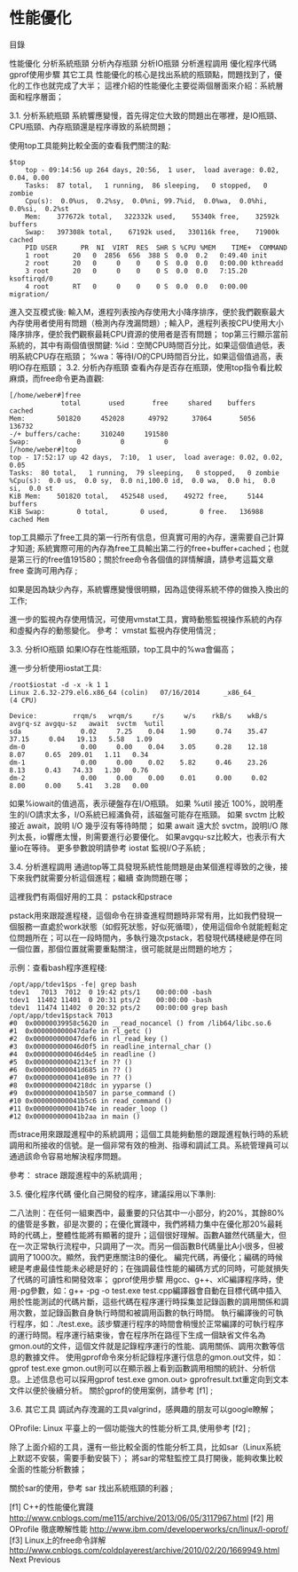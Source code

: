 # 性能優化
目錄

性能優化
分析系統瓶頸
分析內存瓶頸
分析IO瓶頸
分析進程調用
優化程序代碼
gprof使用步驟
其它工具
性能優化的核心是找出系統的瓶頸點，問題找到了，優化的工作也就完成了大半； 這裡介紹的性能優化主要從兩個層面來介紹：系統層面和程序層面；

3.1. 分析系統瓶頸
系統響應變慢，首先得定位大致的問題出在哪裡，是IO瓶頸、CPU瓶頸、內存瓶頸還是程序導致的系統問題；

使用top工具能夠比較全面的查看我們關注的點:
```
$top
    top - 09:14:56 up 264 days, 20:56,  1 user,  load average: 0.02, 0.04, 0.00
    Tasks:  87 total,   1 running,  86 sleeping,   0 stopped,   0 zombie
    Cpu(s):  0.0%us,  0.2%sy,  0.0%ni, 99.7%id,  0.0%wa,  0.0%hi,  0.0%si,  0.2%st
    Mem:    377672k total,   322332k used,    55340k free,    32592k buffers
    Swap:   397308k total,    67192k used,   330116k free,    71900k cached
    PID USER      PR  NI  VIRT  RES  SHR S %CPU %MEM    TIME+  COMMAND
    1 root      20   0  2856  656  388 S  0.0  0.2   0:49.40 init
    2 root      20   0     0    0    0 S  0.0  0.0   0:00.00 kthreadd
    3 root      20   0     0    0    0 S  0.0  0.0   7:15.20 ksoftirqd/0
    4 root      RT   0     0    0    0 S  0.0  0.0   0:00.00 migration/
```

進入交互模式後:
輸入M，進程列表按內存使用大小降序排序，便於我們觀察最大內存使用者使用有問題（檢測內存洩漏問題）;
輸入P，進程列表按CPU使用大小降序排序，便於我們觀察最耗CPU資源的使用者是否有問題；
top第三行顯示當前系統的，其中有兩個值很關鍵:
%id：空閒CPU時間百分比，如果這個值過低，表明系統CPU存在瓶頸；
%wa：等待I/O的CPU時間百分比，如果這個值過高，表明IO存在瓶頸；
3.2. 分析內存瓶頸
查看內存是否存在瓶頸，使用top指令看比較麻煩，而free命令更為直觀:

```
[/home/weber#]free
             total       used       free     shared    buffers     cached
Mem:        501820     452028      49792      37064       5056     136732
-/+ buffers/cache:     310240     191580
Swap:            0          0          0
[/home/weber#]top
top - 17:52:17 up 42 days,  7:10,  1 user,  load average: 0.02, 0.02, 0.05
Tasks:  80 total,   1 running,  79 sleeping,   0 stopped,   0 zombie
%Cpu(s):  0.0 us,  0.0 sy,  0.0 ni,100.0 id,  0.0 wa,  0.0 hi,  0.0 si,  0.0 st
KiB Mem:    501820 total,   452548 used,    49272 free,     5144 buffers
KiB Swap:        0 total,        0 used,        0 free.   136988 cached Mem
```

top工具顯示了free工具的第一行所有信息，但真實可用的內存，還需要自己計算才知道; 系統實際可用的內存為free工具輸出第二行的free+buffer+cached；也就是第三行的free值191580；關於free命令各個值的詳情解讀，請參考這篇文章 free 查詢可用內存 ;

如果是因為缺少內存，系統響應變慢很明顯，因為這使得系統不停的做換入換出的工作;

進一步的監視內存使用情況，可使用vmstat工具，實時動態監視操作系統的內存和虛擬內存的動態變化。 參考： vmstat 監視內存使用情況 ;

3.3. 分析IO瓶頸
如果IO存在性能瓶頸，top工具中的%wa會偏高；

進一步分析使用iostat工具:
```
/root$iostat -d -x -k 1 1
Linux 2.6.32-279.el6.x86_64 (colin)   07/16/2014      _x86_64_        (4 CPU)

Device:         rrqm/s   wrqm/s     r/s     w/s    rkB/s    wkB/s avgrq-sz avgqu-sz   await  svctm  %util
sda               0.02     7.25    0.04    1.90     0.74    35.47    37.15     0.04   19.13   5.58   1.09
dm-0              0.00     0.00    0.04    3.05     0.28    12.18     8.07     0.65  209.01   1.11   0.34
dm-1              0.00     0.00    0.02    5.82     0.46    23.26     8.13     0.43   74.33   1.30   0.76
dm-2              0.00     0.00    0.00    0.01     0.00     0.02     8.00     0.00    5.41   3.28   0.00
```

如果%iowait的值過高，表示硬盤存在I/O瓶頸。
如果 %util 接近 100%，說明產生的I/O請求太多，I/O系統已經滿負荷，該磁盤可能存在瓶頸。
如果 svctm 比較接近 await，說明 I/O 幾乎沒有等待時間；
如果 await 遠大於 svctm，說明I/O 隊列太長，io響應太慢，則需要進行必要優化。
如果avgqu-sz比較大，也表示有大量io在等待。
更多參數說明請參考 iostat 監視I/O子系統 ;

3.4. 分析進程調用
通過top等工具發現系統性能問題是由某個進程導致的之後，接下來我們就需要分析這個進程；繼續 查詢問題在哪；

這裡我們有兩個好用的工具： pstack和pstrace

pstack用來跟蹤進程棧，這個命令在排查進程問題時非常有用，比如我們發現一個服務一直處於work狀態（如假死狀態，好似死循環），使用這個命令就能輕鬆定位問題所在；可以在一段時間內，多執行幾次pstack，若發現代碼棧總是停在同一個位置，那個位置就需要重點關注，很可能就是出問題的地方；

示例：查看bash程序進程棧:
```
/opt/app/tdev1$ps -fe| grep bash
tdev1   7013  7012  0 19:42 pts/1    00:00:00 -bash
tdev1  11402 11401  0 20:31 pts/2    00:00:00 -bash
tdev1  11474 11402  0 20:32 pts/2    00:00:00 grep bash
/opt/app/tdev1$pstack 7013
#0  0x00000039958c5620 in __read_nocancel () from /lib64/libc.so.6
#1  0x000000000047dafe in rl_getc ()
#2  0x000000000047def6 in rl_read_key ()
#3  0x000000000046d0f5 in readline_internal_char ()
#4  0x000000000046d4e5 in readline ()
#5  0x00000000004213cf in ?? ()
#6  0x000000000041d685 in ?? ()
#7  0x000000000041e89e in ?? ()
#8  0x00000000004218dc in yyparse ()
#9  0x000000000041b507 in parse_command ()
#10 0x000000000041b5c6 in read_command ()
#11 0x000000000041b74e in reader_loop ()
#12 0x000000000041b2aa in main ()
```

而strace用來跟蹤進程中的系統調用；這個工具能夠動態的跟蹤進程執行時的系統調用和所接收的信號。是一個非常有效的檢測、指導和調試工具。系統管理員可以通過該命令容易地解決程序問題。

參考： strace 跟蹤進程中的系統調用 ;

3.5. 優化程序代碼
優化自己開發的程序，建議採用以下準則:

二八法則：在任何一組東西中，最重要的只佔其中一小部分，約20%，其餘80%的儘管是多數，卻是次要的；在優化實踐中，我們將精力集中在優化那20%最耗時的代碼上，整體性能將有顯著的提升；這個很好理解。函數A雖然代碼量大，但在一次正常執行流程中，只調用了一次。而另一個函數B代碼量比A小很多，但被調用了1000次。顯然，我們更應關注B的優化。
編完代碼，再優化；編碼的時候總是考慮最佳性能未必總是好的；在強調最佳性能的編碼方式的同時，可能就損失了代碼的可讀性和開發效率；
gprof使用步驟
用gcc、g++、xlC編譯程序時，使用-pg參數，如：g++ -pg -o test.exe test.cpp編譯器會自動在目標代碼中插入用於性能測試的代碼片斷，這些代碼在程序運行時採集並記錄函數的調用關係和調用次數，並記錄函數自身執行時間和被調用函數的執行時間。
執行編譯後的可執行程序，如：./test.exe。該步驟運行程序的時間會稍慢於正常編譯的可執行程序的運行時間。程序運行結束後，會在程序所在路徑下生成一個缺省文件名為gmon.out的文件，這個文件就是記錄程序運行的性能、調用關係、調用次數等信息的數據文件。
使用gprof命令來分析記錄程序運行信息的gmon.out文件，如：gprof test.exe gmon.out則可以在顯示器上看到函數調用相關的統計、分析信息。上述信息也可以採用gprof test.exe gmon.out> gprofresult.txt重定向到文本文件以便於後續分析。
關於gprof的使用案例，請參考 [f1] ;

3.6. 其它工具
調試內存洩漏的工具valgrind，感興趣的朋友可以google瞭解；

OProfile: Linux 平臺上的一個功能強大的性能分析工具,使用參考 [f2] ;

除了上面介紹的工具，還有一些比較全面的性能分析工具，比如sar（Linux系統上默認不安裝，需要手動安裝下）； 將sar的常駐監控工具打開後，能夠收集比較全面的性能分析數據；

關於sar的使用，參考 sar 找出系統瓶頸的利器 ;

[f1]	C++的性能優化實踐 http://www.cnblogs.com/me115/archive/2013/06/05/3117967.html
[f2]	用 OProfile 徹底瞭解性能 http://www.ibm.com/developerworks/cn/linux/l-oprof/
[f3]	Linux上的free命令詳解 http://www.cnblogs.com/coldplayerest/archive/2010/02/20/1669949.html
Next  Previous
